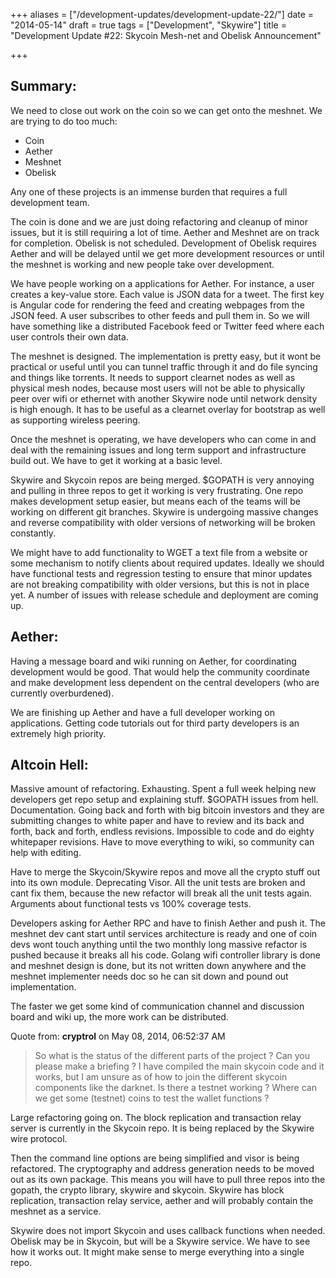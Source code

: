 +++
aliases = ["/development-updates/development-update-22/"]
date = "2014-05-14"
draft = true
tags = ["Development", "Skywire"]
title = "Development Update #22: Skycoin Mesh-net and Obelisk Announcement"

+++
## Summary:
We need to close out work on the coin so we can get onto the meshnet. We are trying to do too much:
- Coin
- Aether
- Meshnet
- Obelisk

Any one of these projects is an immense burden that requires a full development team.

The coin is done and we are just doing refactoring and cleanup of minor issues, but it is still requiring a lot of time. Aether and Meshnet are on track for completion. Obelisk is not scheduled. Development of Obelisk requires Aether and will be delayed until we get more development resources or until the meshnet is working and new people take over development.

We have people working on a applications for Aether. For instance, a user creates a key-value store. Each value is JSON data for a tweet. The first key is Angular code for rendering the feed and creating webpages from the JSON feed. A user subscribes to other feeds and pull them in. So we will have something like a distributed Facebook feed or Twitter feed where each user controls their own data.

The meshnet is designed. The implementation is pretty easy, but it wont be practical or useful until you can tunnel traffic through it and do file syncing and things like torrents. It needs to support clearnet nodes as well as physical mesh nodes, because most users will not be able to physically peer over wifi or ethernet with another Skywire node until network density is high enough. It has to be useful as a clearnet overlay for bootstrap as well as supporting wireless peering.

Once the meshnet is operating, we have developers who can come in and deal with the remaining issues and long term support and infrastructure build out. We have to get it working at a basic level.

Skywire and Skycoin repos are being merged. $GOPATH is very annoying and pulling in three repos to get it working is very frustrating. One repo makes development setup easier, but means each of the teams will be working on different git branches. Skywire is undergoing massive changes and reverse compatibility with older versions of networking will be broken constantly.

We might have to add functionality to WGET a text file from a website or some mechanism to notify clients about required updates. Ideally we should have functional tests and regression testing to ensure that minor updates are not breaking compatibility with older versions, but this is not in place yet. A number of issues with release schedule and deployment are coming up.

## Aether:

Having a message board and wiki running on Aether, for coordinating development would be good. That would help the community coordinate and make development less dependent on the central developers (who are currently overburdened).

We are finishing up Aether and have a full developer working on applications. Getting code tutorials out for third party developers is an extremely high priority.

## Altcoin Hell:

Massive amount of refactoring. Exhausting. Spent a full week helping new developers get repo setup and explaining stuff. $GOPATH issues from hell. Documentation. Going back and forth with big bitcoin investors and they are submitting changes to white paper and have to review and its back and forth, back and forth, endless revisions. Impossible to code and do eighty whitepaper revisions. Have to move everything to wiki, so community can help with editing.

Have to merge the Skycoin/Skywire repos and move all the crypto stuff out into its own module. Deprecating Visor. All the unit tests are broken and cant fix them, because the new refactor will break all the unit tests again. Arguments about functional tests vs 100% coverage tests.

Developers asking for Aether RPC and have to finish Aether and push it. The meshnet dev cant start until services architecture is ready and one of coin devs wont touch anything until the two monthly long massive refactor is pushed because it breaks all his code. Golang wifi controller library is done and meshnet design is done, but its not written down anywhere and the meshnet implementer needs doc so he can sit down and pound out implementation.

The faster we get some kind of communication channel and discussion board and wiki up, the more work can be distributed.

Quote from: **cryptrol** on May 08, 2014, 06:52:37 AM
>So what is the status of the different parts of the project ? Can you please make a briefing ?
>I have compiled the main skycoin code and it works, but I am unsure as of how to join the different skycoin components like the darknet.
>Is there a testnet working ? Where can we get some (testnet) coins to test the wallet functions ?

Large refactoring going on. The block replication and transaction relay server is currently in the Skycoin repo. It is being replaced by the Skywire wire protocol.

Then the command line options are being simplified and visor is being refactored. The cryptography and address generation needs to be moved out as its own package. This means you will have to pull three repos into the gopath, the crypto library, skywire and skycoin. Skywire has block replication, transaction relay service, aether and will probably contain the meshnet as a service.

Skywire does not import Skycoin and uses callback functions when needed. Obelisk may be in Skycoin, but will be a Skywire service. We have to see how it works out. It might make sense to merge everything into a single repo.